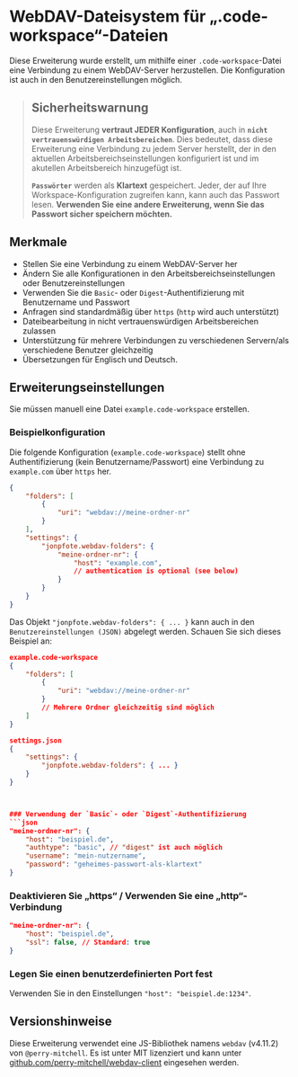 # WebDAV-Dateisystem für „.code-workspace“-Dateien

Diese Erweiterung wurde erstellt, um mithilfe einer `.code-workspace`-Datei eine Verbindung zu einem WebDAV-Server herzustellen. Die Konfiguration ist auch in den Benutzereinstellungen möglich.

> ## Sicherheitswarnung
>
> Diese Erweiterung **vertraut JEDER Konfiguration**, auch in **`nicht vertrauenswürdigen Arbeitsbereichen`**. Dies bedeutet, dass diese Erweiterung eine Verbindung zu jedem Server herstellt, der in den aktuellen Arbeitsbereichseinstellungen konfiguriert ist und im akutellen Arbeitsbereich hinzugefügt ist.
>
> **`Passwörter`** werden als **Klartext** gespeichert. Jeder, der auf Ihre Workspace-Konfiguration zugreifen kann, kann auch das Passwort lesen. **Verwenden Sie eine andere Erweiterung, wenn Sie das Passwort sicher speichern möchten.**

## Merkmale

- Stellen Sie eine Verbindung zu einem WebDAV-Server her
- Ändern Sie alle Konfigurationen in den Arbeitsbereichseinstellungen oder Benutzereinstellungen
- Verwenden Sie die `Basic`- oder `Digest`-Authentifizierung mit Benutzername und Passwort
- Anfragen sind standardmäßig über `https` (`http` wird auch unterstützt)
- Dateibearbeitung in nicht vertrauenswürdigen Arbeitsbereichen zulassen
- Unterstützung für mehrere Verbindungen zu verschiedenen Servern/als verschiedene Benutzer gleichzeitig
- Übersetzungen für Englisch und Deutsch.

## Erweiterungseinstellungen

Sie müssen manuell eine Datei `example.code-workspace` erstellen.

### Beispielkonfiguration
Die folgende Konfiguration (`example.code-workspace`) stellt ohne Authentifizierung (kein Benutzername/Passwort) eine Verbindung zu `example.com` über `https` her.
```json
{
	"folders": [
		{
			"uri": "webdav://meine-ordner-nr"
		}
	],
	"settings": {
		"jonpfote.webdav-folders": {
			"meine-ordner-nr": {
				"host": "example.com",
				// authentication is optional (see below)
			}
		}
	}
}
```

Das Objekt `"jonpfote.webdav-folders": { ... }` kann auch in den `Benutzereinstellungen (JSON)` abgelegt werden. Schauen Sie sich dieses Beispiel an:

```json
example.code-workspace
{
	"folders": [
		{
			"uri": "webdav://meine-ordner-nr"
		}
		// Mehrere Ordner gleichzeitig sind möglich
	]
}

settings.json
{
	"settings": {
		"jonpfote.webdav-folders": { ... }
	}
}



### Verwendung der `Basic`- oder `Digest`-Authentifizierung
```json
"meine-ordner-nr": {
	"host": "beispiel.de",
	"authtype": "basic", // "digest" ist auch möglich
	"username": "mein-nutzername",
	"password": "geheimes-passwort-als-klartext"
}
```

### Deaktivieren Sie „https“ / Verwenden Sie eine „http“-Verbindung
```json
"meine-ordner-nr": {
	"host": "beispiel.de",
	"ssl": false, // Standard: true
}
```

### Legen Sie einen benutzerdefinierten Port fest
Verwenden Sie in den Einstellungen `"host": "beispiel.de:1234"`.

## Versionshinweise

Diese Erweiterung verwendet eine JS-Bibliothek namens `webdav` (v4.11.2) von `@perry-mitchell`. Es ist unter MIT lizenziert und kann unter [github.com/perry-mitchell/webdav-client](https://github.com/perry-mitchell/webdav-client) eingesehen werden.